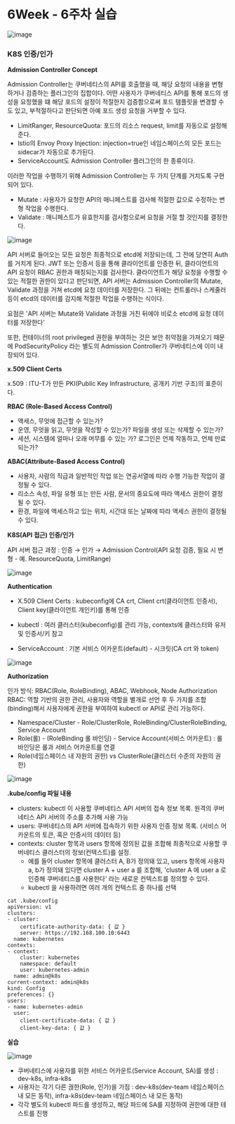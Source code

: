 
# 6Week - 6주차 실습

![image](https://github.com/jiwonYun9332/AWES-1/blob/dc733821bb4a531f61099b2797ece54ee18700bb/Study/images/95_image.jpg)


### K8S 인증/인가

**Admission Controller Concept**

Admission Controller는 쿠버네티스의 API를 호출했을 때, 해당 요청의 내용을 변형하거나 검증하는 플러그인의 집합이다.
어떤 사용자가 쿠버네티스 API를 통해 포드의 생성을 요청했을 떄 해당 포드의 설정이 적절한지 검증함으로써 포드 템플릿을 변경할 수도 있고, 부적절하다고 판단되면
아예 포드 생성 요청을 거부할 수 있다.

- LimitRanger, ResourceQuota: 포드의 리소스 request, limit를 자동으로 설정해준다.
- Istio의 Envoy Proxy Injection: injection=true인 네임스페이스의 모든 포드는 sidecar가 자동으로 추가된다.
- ServiceAccount도 Admission Controller 플러그인의 한 종류이다.

이러한 작업을 수행하기 위해 Admission Controller는 두 가지 단계를 거치도록 구현되어 있다.

- Mutate
: 사용자가 요청한 API의 매니페스트를 검사해 적절한 값으로 수정하는 변형 작업을 수행한다.
- Validate
: 매니페스트가 유효한지를 검사함으로써 요청을 거절 할 것인지를 결정한다.

![image](https://github.com/jiwonYun9332/AWES-1/blob/5d1eae78f4cf86cf124c95e7b30615720e8fec42/Study/images/96_image.jpg)

API 서버로 들어오는 모든 요청은 최종적으로 etcd에 저장되는데, 그 전에 당연히 Auth를 거치게 된다. JWT 또는 인증서 등을 통해 클라이언트를 인증한 뒤,
클라이언트의 API 요청이 RBAC 권한과 매칭되는지를 검사한다. 클라이언트가 해당 요청을 수행할 수 있는 적절한 권한이 있다고 판단되면, API 서버는
Admission Controller의 Mutate, Validate 과정을 거쳐 etcd에 요청 데이터를 저장한다. 그 뒤에는 컨트롤러나 스케줄러 등이 etcd의 데이터를 감지해 적절한 작업을 수행하는 식이다.

요점은 'API 서버는 Mutate와 Validate 과정을 거친 뒤에야 비로소 etcd에 요청 데이터를 저장한다'

또한, 컨테이너의 root privileged 권한을 부여하는 것은 보안 취약점을 가져오기 때문에 PodSecurityPolicy 라는 별도의 Admission Controller가 쿠버네티스에
이미 내장되어 있다. 

**x.509 Client Certs**

 x.509
: ITU-T가 만든 PKI(Public Key Infrastructure, 공개키 기반 구조)의 표준이다.

**RBAC (Role-Based Access Control)**

- 액세스, 무엇에 접근할 수 있는가?
- 운영, 무엇을 읽고,  무엇을 작성할 수 있는가? 파일을 생성 또는 삭제할 수 있는가?
- 세션, 시스템에 얼마나 오래 머무를 수 있는 가? 로그인은 언제 작동하고, 언제 만료되는가?

**ABAC(Attribute-Based Access Control)**

- 사용자, 사람의 직급과 일반적인 작업 또는 연공서열에 따라 수행 가능한 작업이 결정될 수 있다.
- 리소스 속성, 파일 유형 또는 만든 사람, 문서의 중요도에 따라 액세스 권한이 결정될 수 있다.
- 환경, 파일에 액세스하고 있는 위치, 시간대 또는 날짜에 따라 액세스 권한이 결정될 수 있다.

**K8S(API 접근) 인증/인가**

API 서버 접근 과정 : 인증 → 인가 → Admission Control(API 요청 검증, 필요 시 변형 - 예. ResourceQuota, LimitRange)

![image](https://github.com/jiwonYun9332/AWES-1/blob/6ab46ef6bbfc18953d764d543f4b31e3f0ab1d88/Study/images/97_image.jpg)

**Authentication**

- X.509 Client Certs
: kubeconfig에 CA crt, Client crt(클라이언트 인증서), Client key(클라이언트 개인키)를 통해 인증

- kubectl
: 여러 클러스터(kubeconfig)를 관리 가능, contexts에 클러스터와 유저 및 인증서/키 참고

- ServiceAccount
: 기본 서비스 어카운트(default) - 시크릿(CA crt 와 token)

![image](https://github.com/jiwonYun9332/AWES-1/blob/b7561f44d0afec6a6a8544a813fd9ece9a4660c9/Study/images/98_image.jpg)

**Authorization**

인가 방식: RBAC(Role, RoleBinding), ABAC, Webhook, Node Authorization
RBAC: 역할 기반의 권한 관리, 사용자와 역할을 별개로 선언 후 두 가지를 조합(binding)해서 사용자에게 권한을 부여하여 kubectl or API로 관리 가능하다.

- Namespace/Cluster - Role/ClusterRole, RoleBinding/ClusterRoleBinding, Service Account
- Role(롤) - (RoleBinding 롤 바인딩) - Service Account(서비스 어카운트)
: 롤 바인딩은 롤과 서비스 어카운트를 연결
- Role(네임스페이스 내 자원의 권한) vs ClusterRole(클러스터 수준의 자원의 권한)

![image](https://github.com/jiwonYun9332/AWES-1/blob/21381c74cd10cad63d7909009c1b2154f6fe91b4/Study/images/99_image.jpg)

**.kube/config 파일 내용**

- clusters: kubectl 이 사용할 쿠버네티스 API 서버의 접속 정보 목록. 원격의 쿠버네티스 API 서버의 주소를 추가해 사용 가능
- users: 쿠버네티스의 API 서버에 접속하기 위한 사용자 인증 정보 목록. (서비스 어카운트의 토큰, 혹은 인증서의 데이터 등)
- contexts: cluster 항목과 users 항목에 정의된 값을 조합해 최종적으로 사용할 쿠버네티스 클러스터의 정보(컨텍스트)를 설정.
  - 예를 들어 cluster 항목에 클러스터 A, B가 정의돼 있고, users 항목에 사용자 a, b가 정의돼 있다면 cluster A + user a 를 조합해,
  'cluster A 에 user a 로 인증해 쿠버네티스를 사용한다' 라는 새로운 컨텍스트를 정의할 수 있다.
  - kubectl 을 사용하려면 여러 개의 컨텍스트 중 하나를 선택

```
cat .kube/config
apiVersion: v1
clusters:
- cluster:
    certificate-authority-data: { 값 }
    server: https://192.168.100.10:6443
  name: kubernetes
contexts:
- context:
    cluster: kubernetes
    namespace: default
    user: kubernetes-admin
  name: admin@k8s
current-context: admin@k8s
kind: Config
preferences: {}
users:
- name: kubernetes-admin
  user:
    client-certificate-data: { 값 }
    client-key-data: { 값 }
```

**실습**

![image](https://github.com/jiwonYun9332/AWES-1/blob/81cb13cb1476f2fd5e5762bff5daeecbca302110/Study/images/100_image.jpg)

- 쿠버네티스에 사용자를 위한 서비스 어카운트(Service Account, SA)를 생성
: dev-k8s, infra-k8s
- 사용자는 각기 다른 궎한(Role, 인가)을 가짐
: dev-k8s(dev-team 네임스페이스 내 모든 동작), infra-k8s(dev-team 네임스페이스 내 모든 동작)
- 각각 별도의 kubectl 파드를 생성하고, 해당 파드에 SA를 지정하여 권한에 대한 테스트를 진행















